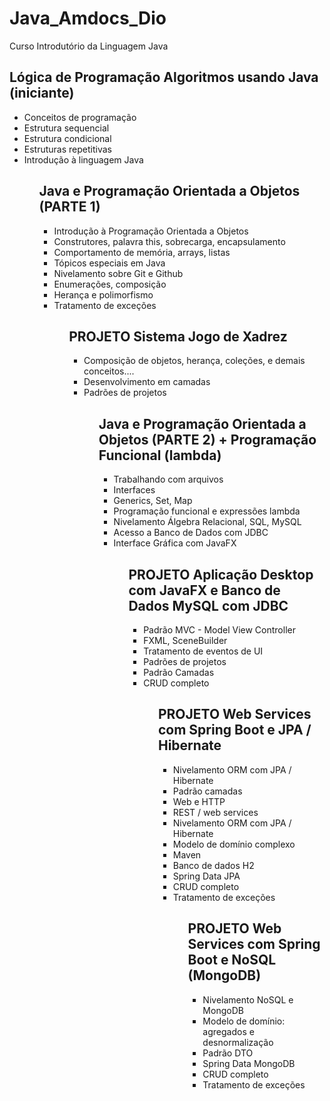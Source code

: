 # Java_Amdocs_Dio
Curso Introdutório da Linguagem Java

## Lógica de Programação Algoritmos usando Java (iniciante)

<ul>
<li>Conceitos de programação
<li>Estrutura sequencial
<li>Estrutura condicional
<li>Estruturas repetitivas
<li>Introdução à linguagem Java
<ul>
  
## Java e Programação Orientada a Objetos (PARTE 1)

<ul>
<li>Introdução à Programação Orientada a Objetos
<li>Construtores, palavra this, sobrecarga, encapsulamento
<li>Comportamento de memória, arrays, listas
<li>Tópicos especiais em Java
<li>Nivelamento sobre Git e Github
<li>Enumerações, composição
<li>Herança e polimorfismo
<li>Tratamento de exceções
<ul>
  
## PROJETO Sistema Jogo de Xadrez

<ul>
<li>Composição de objetos, herança, coleções, e demais conceitos....
<li>Desenvolvimento em camadas
<li>Padrões de projetos
<ul>

## Java e Programação Orientada a Objetos (PARTE 2) + Programação Funcional (lambda)

<ul>
<li>Trabalhando com arquivos
<li>Interfaces
<li>Generics, Set, Map
<li>Programação funcional e expressões lambda
<li>Nivelamento Álgebra Relacional, SQL, MySQL
<li>Acesso a Banco de Dados com JDBC
<li>Interface Gráfica com JavaFX
<ul>

## PROJETO Aplicação Desktop com JavaFX e Banco de Dados MySQL com JDBC

<ul>
<li>Padrão MVC - Model View Controller
<li>FXML, SceneBuilder
<li>Tratamento de eventos de UI
<li>Padrões de projetos
<li>Padrão Camadas
<li>CRUD completo
<ul>

## PROJETO Web Services com Spring Boot e JPA / Hibernate

<ul>
<li>Nivelamento ORM com JPA / Hibernate
<li>Padrão camadas
<li>Web e HTTP
<li>REST / web services
<li>Nivelamento ORM com JPA / Hibernate
<li>Modelo de domínio complexo
<li>Maven
<li>Banco de dados H2
<li>Spring Data JPA
<li>CRUD completo
<li>Tratamento de exceções
<ul>
  
## PROJETO Web Services com Spring Boot e NoSQL (MongoDB)
  
<ul>
<li>Nivelamento NoSQL e MongoDB
<li>Modelo de domínio: agregados e desnormalização
<li>Padrão DTO
<li>Spring Data MongoDB
<li>CRUD completo
<li>Tratamento de exceções
<ul>
